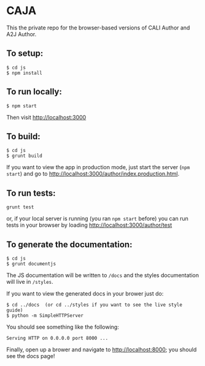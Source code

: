 CAJA
====

This the private repo for the browser-based versions of CALI Author and A2J Author.

## To setup:

```
$ cd js
$ npm install
```

## To run locally:

```
$ npm start
```

Then visit [http://localhost:3000](http://localhost:3000)

## To build:

```
$ cd js
$ grunt build
```

If you want to view the app in production mode, just start the server (`npm start`)
and go to [http://localhost:3000/author/index.production.html](http://localhost:3000/author/index.production.html).

## To run tests:

```
grunt test
```

or, if your local server is running (you ran `npm start` before) you can run tests in your browser
by loading [http://localhost:3000/author/test](http://localhost:3000/author/test)

## To generate the documentation:

```
$ cd js
$ grunt documentjs
```

The JS documentation will be written to `/docs` and the styles documentation will live in `/styles`.

If you want to view the generated docs in your brower just do:

```
$ cd ../docs  (or cd ../styles if you want to see the live style guide)
$ python -m SimpleHTTPServer
```

You should see something like the following:

`Serving HTTP on 0.0.0.0 port 8000 ...`

Finally, open up a brower and navigate to [http://localhost:8000](http://localhost:8000); you should see the docs page!
